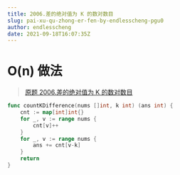```yaml
---
title: 2006.差的绝对值为 K 的数对数目
slug: pai-xu-qu-zhong-er-fen-by-endlesscheng-pgu0
author: endlesscheng
date: 2021-09-18T16:07:35Z
---
```

# O(n) 做法
 
> [原题 2006.差的绝对值为 K 的数对数目](https://leetcode.cn/problems/count-number-of-pairs-with-absolute-difference-k)
```go
func countKDifference(nums []int, k int) (ans int) {
	cnt := map[int]int{}
	for _, v := range nums {
		cnt[v]++
	}
	for _, v := range nums {
		ans += cnt[v-k]
	}
	return
}
```
